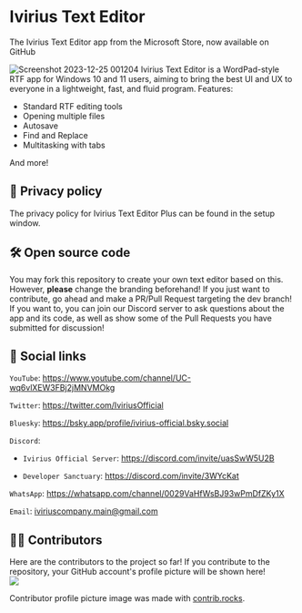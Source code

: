 # Ivirius Text Editor


The Ivirius Text Editor app from the Microsoft Store, now available on GitHub

![Screenshot 2023-12-25 001204](https://github.com/IviriusMain/Ivirius-Text-Editor/assets/106150547/43e0aef5-5b22-4750-9250-a2c5baecb8f0)
Ivirius Text Editor is a WordPad-style RTF app for Windows 10 and 11 users, aiming to bring the best UI and UX to everyone in a lightweight, fast, and fluid program.
Features:
- Standard RTF editing tools
- Opening multiple files
- Autosave
- Find and Replace
- Multitasking with tabs

And more!

## 🔐 Privacy policy

The privacy policy for Ivirius Text Editor Plus can be found in the setup window.

## 🛠️ Open source code

You may fork this repository to create your own text editor based on this. However, **please** change the branding beforehand! If you just want to contribute, go ahead and make a PR/Pull Request targeting the dev branch!<br>If you want to, you can join our Discord server to ask questions about the app and its code, as well as show some of the Pull Requests you have submitted for discussion!

## 💬 Social links

`YouTube`: https://www.youtube.com/channel/UC-wq6vlXEW3FBj2jMNVMOkg

`Twitter`: https://twitter.com/IviriusOfficial

`Bluesky`: https://bsky.app/profile/ivirius-official.bsky.social

`Discord`: 

- `Ivirius Official Server`: https://discord.com/invite/uasSwW5U2B

- `Developer Sanctuary`: https://discord.com/invite/3WYcKat

`WhatsApp`: https://whatsapp.com/channel/0029VaHfWsBJ93wPmDfZKy1X

`Email`: iviriuscompany.main@gmail.com

## 🧑‍💻 Contributors
Here are the contributors to the project so far! If you contribute to the repository, your GitHub account's profile picture will be shown here!<br><a href="https://github.com/IviriusMain/Ivirius-Text-Editor/graphs/contributors">
  <img src="https://contrib.rocks/image?repo=IviriusMain/Ivirius-Text-Editor" />
</a>

Contributor profile picture image was made with [contrib.rocks](https://contrib.rocks).
